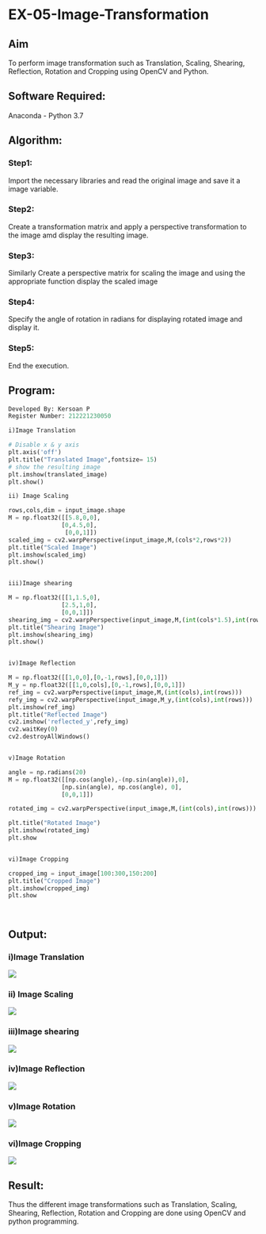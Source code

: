 # EX-05-Image-Transformation
## Aim
To perform image transformation such as Translation, Scaling, Shearing, Reflection, Rotation and Cropping using OpenCV and Python.

## Software Required:
Anaconda - Python 3.7

## Algorithm:
### Step1:

Import the necessary libraries and read the original image and save it a image variable.

### Step2:

Create a transformation matrix and apply a perspective transformation to the image amd display the resulting image.

### Step3:

Similarly Create a perspective matrix for scaling the image and using the appropriate function display the scaled image

### Step4:

Specify the angle of rotation in radians for displaying rotated image and display it.

### Step5:

End the execution.

## Program:
```python
Developed By: Kersoan P
Register Number: 212221230050

i)Image Translation

# Disable x & y axis
plt.axis('off')
plt.title("Translated Image",fontsize= 15)
# show the resulting image
plt.imshow(translated_image)
plt.show()

ii) Image Scaling

rows,cols,dim = input_image.shape
M = np.float32([[5.8,0,0],
               [0,4.5,0],
                [0,0,1]])
scaled_img = cv2.warpPerspective(input_image,M,(cols*2,rows*2))
plt.title("Scaled Image")
plt.imshow(scaled_img)
plt.show()


iii)Image shearing

M = np.float32([[1,1.5,0],
               [2.5,1,0],
               [0,0,1]])
shearing_img = cv2.warpPerspective(input_image,M,(int(cols*1.5),int(rows*2.5)))
plt.title("Shearing Image")
plt.imshow(shearing_img)
plt.show()


iv)Image Reflection

M = np.float32([[1,0,0],[0,-1,rows],[0,0,1]])
M_y = np.float32([[1,0,cols],[0,-1,rows],[0,0,1]])
ref_img = cv2.warpPerspective(input_image,M,(int(cols),int(rows)))
refy_img = cv2.warpPerspective(input_image,M_y,(int(cols),int(rows)))
plt.imshow(ref_img)
plt.title("Reflected Image")
cv2.imshow('reflected_y',refy_img)
cv2.waitKey(0)
cv2.destroyAllWindows()


v)Image Rotation

angle = np.radians(20)
M = np.float32([[np.cos(angle),-(np.sin(angle)),0],
               [np.sin(angle), np.cos(angle), 0],
               [0,0,1]])

rotated_img = cv2.warpPerspective(input_image,M,(int(cols),int(rows)))

plt.title("Rotated Image")
plt.imshow(rotated_img)
plt.show


vi)Image Cropping

cropped_img = input_image[100:300,150:200]
plt.title("Cropped Image")
plt.imshow(cropped_img)
plt.show




```
## Output:
### i)Image Translation

![](ima2.png)

### ii) Image Scaling

![](ima3.png)

### iii)Image shearing

![](ima4.png)

### iv)Image Reflection

![](ima5.png)

### v)Image Rotation

![](ima6.png)


### vi)Image Cropping

![](ima7.png)


## Result: 

Thus the different image transformations such as Translation, Scaling, Shearing, Reflection, Rotation and Cropping are done using OpenCV and python programming.
